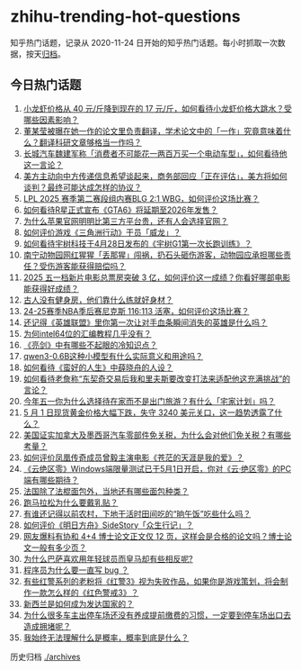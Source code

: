 # zhihu-trending-hot-questions

知乎热门话题，记录从 2020-11-24
日开始的知乎热门话题。每小时抓取一次数据，按天[归档](./archives)。

## 今日热门话题

<!-- BEGIN -->
<!-- 最后更新时间 Sat May 03 2025 01:00:41 GMT+0800 (China Standard Time) -->

1. [小龙虾价格从 40 元/斤降到现在的 17 元/斤，如何看待小龙虾价格大跳水？受哪些因素影响？](https://www.zhihu.com/question/1900983268733584100)
1. [董某莹被曝在她一作的论文里负责翻译，学术论文中的「一作」究竟意味着什么？翻译科研文章够格当一作吗？](https://www.zhihu.com/question/1901664680163898400)
1. [长城汽车魏建军称「消费者不可能花一两百万买一个电动车型」，如何看待他这一言论？](https://www.zhihu.com/question/1901528443679639600)
1. [美方主动向中方传递信息希望谈起来，商务部回应「正在评估」，美方将如何谈判？最终可能达成怎样的协议？](https://www.zhihu.com/question/1901553333975611400)
1. [LPL 2025 赛季第二赛段组内赛BLG 2:1 WBG，如何评价这场比赛？](https://www.zhihu.com/question/1901725596272264000)
1. [如何看待R星正式宣布《GTA6》将延期至2026年发售？](https://www.zhihu.com/question/1901722808595232000)
1. [为什么苹果官网明明比第三方平台贵，还有人会选择官网？](https://www.zhihu.com/question/518666609)
1. [如何评价游戏《三角洲行动》干员「威龙」？](https://www.zhihu.com/question/13193452471)
1. [如何看待宇树科技于4月28日发布的《宇树G1第一次长跑训练》？](https://www.zhihu.com/question/1900516004011943400)
1. [南宁动物园网红猩猩「丢那猩」闯祸，扔石头砸伤游客，动物园应承担哪些责任？受伤游客能获得赔偿吗？](https://www.zhihu.com/question/1901408051401029600)
1. [2025 五一档新片电影总票房突破 3 亿，如何评价这一成绩？你看好哪部电影能获得好成绩？](https://www.zhihu.com/question/1901037574505591000)
1. [古人没有健身房，他们靠什么练就好身材？](https://www.zhihu.com/question/1889312332393453300)
1. [24-25赛季NBA季后赛尼克斯 116:113 活塞，如何评价这场比赛？](https://www.zhihu.com/question/1901584048268220200)
1. [还记得《英雄联盟》里你第一次让对手血条瞬间消失的英雄是什么吗？](https://www.zhihu.com/question/581519880)
1. [为何intel64位的汇编教程几乎没有？](https://www.zhihu.com/question/59928781)
1. [《亮剑》中有哪些不起眼的冷知识点？](https://www.zhihu.com/question/361922923)
1. [qwen3-0.6B这种小模型有什么实际意义和用途吗？](https://www.zhihu.com/question/1900664888608691200)
1. [如何看待《蛮好的人生》中薛晓舟的人设？](https://www.zhihu.com/question/1897577627465794000)
1. [如何看待老詹称“东契奇交易后我和里夫斯要改变打法来适配他这充满挑战”的言论？](https://www.zhihu.com/question/1901349630429602800)
1. [今年五一你为什么选择待在家而不是出门旅游？有什么「宅家计划」吗？](https://www.zhihu.com/question/1899896527788402700)
1. [5 月 1 日现货黄金价格大幅下跌，失守 3240 美元关口，这一趋势透露了什么？](https://www.zhihu.com/question/1901293299689587200)
1. [美国证实加拿大及墨西哥汽车零部件免关税，为什么会对他们免关税？有哪些考量？](https://www.zhihu.com/question/1901549389404661500)
1. [如何评价凤凰传奇成员曾毅主演电影《苍茫的天涯是我的爱》？](https://www.zhihu.com/question/1898014896995664400)
1. [《云绝区零》Windows端限量测试已于5月1日开启，你对《云·绝区零》的PC端有哪些期待？](https://www.zhihu.com/question/1901244800092607500)
1. [法国除了法棍面包外，当地还有哪些面包种类？](https://www.zhihu.com/question/1895489080797676000)
1. [跑马拉松为什么要戴乳贴？](https://www.zhihu.com/question/327153609)
1. [有谁还记得以前农村，下地干活时田间吃的“晌午饭”吃些什么吗？](https://www.zhihu.com/question/1900224272942740500)
1. [如何评价《明日方舟》SideStory「众生行记」？](https://www.zhihu.com/question/1901367807398115300)
1. [网友爆料有协和 4+4 博士论文正文仅 12 页，这样会是合格的论文吗？博士论文一般有多少页？](https://www.zhihu.com/question/1900988315747971000)
1. [为什么巴萨喜欢用年轻球员而皇马却有些相反呢?](https://www.zhihu.com/question/1895613452971663600)
1. [程序员为什么要一直写 bug ？](https://www.zhihu.com/question/647081950)
1. [有些红警系列的老粉将《红警3》视为失败作品，如果你是游戏策划，将会制作一款怎么样的《红色警戒3》？](https://www.zhihu.com/question/1897267581611639800)
1. [新西兰是如何成为发达国家的？](https://www.zhihu.com/question/48456379)
1. [为什么很多车主出停车场还没有养成提前缴费的习惯，一定要到停车场出口去造成拥堵呢？](https://www.zhihu.com/question/1900829324363413000)
1. [我始终无法理解什么是概率，概率到底是什么？](https://www.zhihu.com/question/524526562)

<!-- END -->

历史归档 [./archives](./archives)
